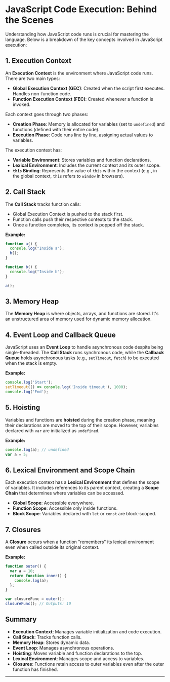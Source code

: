 

# JavaScript Code Execution: Behind the Scenes

Understanding how JavaScript code runs is crucial for mastering the language. Below is a breakdown of the key concepts involved in JavaScript execution:

## 1. Execution Context
An **Execution Context** is the environment where JavaScript code runs. There are two main types:
- **Global Execution Context (GEC)**: Created when the script first executes. Handles non-function code.
- **Function Execution Context (FEC)**: Created whenever a function is invoked.

Each context goes through two phases:
- **Creation Phase**: Memory is allocated for variables (set to `undefined`) and functions (defined with their entire code).
- **Execution Phase**: Code runs line by line, assigning actual values to variables.

The execution context has:
- **Variable Environment**: Stores variables and function declarations.
- **Lexical Environment**: Includes the current context and its outer scope.
- **`this` Binding**: Represents the value of `this` within the context (e.g., in the global context, `this` refers to `window` in browsers).

## 2. Call Stack
The **Call Stack** tracks function calls:
- Global Execution Context is pushed to the stack first.
- Function calls push their respective contexts to the stack.
- Once a function completes, its context is popped off the stack.

**Example:**
```js
function a() {
  console.log("Inside a");
  b();
}

function b() {
  console.log("Inside b");
}

a();
```

## 3. Memory Heap
The **Memory Heap** is where objects, arrays, and functions are stored. It's an unstructured area of memory used for dynamic memory allocation.

## 4. Event Loop and Callback Queue
JavaScript uses an **Event Loop** to handle asynchronous code despite being single-threaded. The **Call Stack** runs synchronous code, while the **Callback Queue** holds asynchronous tasks (e.g., `setTimeout`, `fetch`) to be executed when the stack is empty.

**Example:**
```js
console.log('Start');
setTimeout(() => console.log('Inside timeout'), 1000);
console.log('End');
```

## 5. Hoisting
Variables and functions are **hoisted** during the creation phase, meaning their declarations are moved to the top of their scope. However, variables declared with `var` are initialized as `undefined`.

**Example:**
```js
console.log(a); // undefined
var a = 5;
```

## 6. Lexical Environment and Scope Chain
Each execution context has a **Lexical Environment** that defines the scope of variables. It includes references to its parent context, creating a **Scope Chain** that determines where variables can be accessed.

- **Global Scope**: Accessible everywhere.
- **Function Scope**: Accessible only inside functions.
- **Block Scope**: Variables declared with `let` or `const` are block-scoped.

## 7. Closures
A **Closure** occurs when a function "remembers" its lexical environment even when called outside its original context.

**Example:**
```js
function outer() {
  var a = 10;
  return function inner() {
    console.log(a);
  };
}

var closureFunc = outer();
closureFunc(); // Outputs: 10
```

## Summary
- **Execution Context**: Manages variable initialization and code execution.
- **Call Stack**: Tracks function calls.
- **Memory Heap**: Stores dynamic data.
- **Event Loop**: Manages asynchronous operations.
- **Hoisting**: Moves variable and function declarations to the top.
- **Lexical Environment**: Manages scope and access to variables.
- **Closures**: Functions retain access to outer variables even after the outer function has finished.

---

